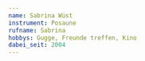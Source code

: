 ```yaml
---
name: Sabrina Wüst
instrument: Posaune
rufname: Sabrina
hobbys: Gugge, Freunde treffen, Kino
dabei_seit: 2004
---
```

